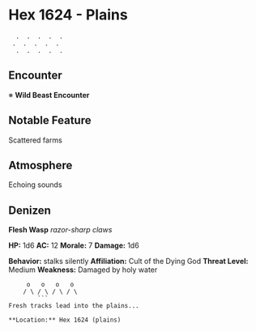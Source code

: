 # Hex 1624 - Plains
```
  .  .  .  .  .
 .  .  .  .  .
  .  .  .  .  .
```

## Encounter

※ **Wild Beast Encounter**

## Notable Feature

Scattered farms

## Atmosphere

Echoing sounds

## Denizen

**Flesh Wasp**
*razor-sharp claws*

**HP:** 1d6 **AC:** 12 **Morale:** 7
**Damage:** 1d6

**Behavior:** stalks silently
**Affiliation:** Cult of the Dying God
**Threat Level:** Medium
**Weakness:** Damaged by holy water

```
     o   o   o   o
    / \ / \ / \ / \
        ```
Fresh tracks lead into the plains...

**Location:** Hex 1624 (plains)
